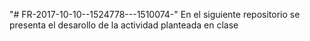 "# FR-2017-10-10--1524778---1510074-" 
En el siguiente repositorio se presenta el desarollo de la actividad planteada en clase
